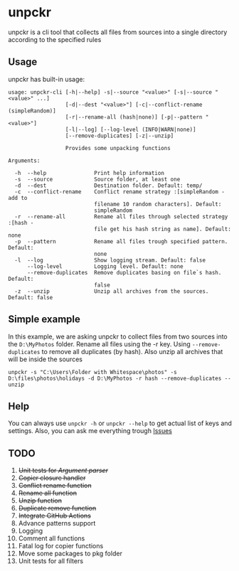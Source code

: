 # unpckr
unpckr is a cli tool that collects all files from sources into a single directory according to the specified rules


## Usage
unpckr has built-in usage:
```
usage: unpckr-cli [-h|--help] -s|--source "<value>" [-s|--source "<value>" ...]
                  [-d|--dest "<value>"] [-c|--conflict-rename (simpleRandom)]
                  [-r|--rename-all (hash|none)] [-p|--pattern "<value>"]
                  [-l|--log] [--log-level (INFO|WARN|none)]
                  [--remove-duplicates] [-z|--unzip]

                  Provides some unpacking functions

Arguments:

  -h  --help               Print help information
  -s  --source             Source folder, at least one
  -d  --dest               Destination folder. Default: temp/
  -c  --conflict-rename    Conflict rename strategy :[simpleRandom - add to
                           filename 10 random characters]. Default:
                           simpleRandom
  -r  --rename-all         Rename all files through selected strategy :[hash -
                           file get his hash string as name]. Default: none
  -p  --pattern            Rename all files trough specified pattern. Default:
                           none
  -l  --log                Show logging stream. Default: false
      --log-level          Logging level. Default: none
      --remove-duplicates  Remove duplicates basing on file`s hash. Default:
                           false
  -z  --unzip              Unzip all archives from the sources. Default: false
```


## Simple example
In this example, we are asking unpckr to collect files from two sources into the `D:\MyPhotos` folder. Rename all files using the -r key. Using `--remove-duplicates` to remove all duplicates (by hash). Also unzip all archives that will be inside the sources 
```
unpckr -s "C:\Users\Folder with Whitespace\photos" -s D:\files\photos\holidays -d D:\MyPhotos -r hash --remove-duplicates --unzip
```


## Help
You can always use `unpckr -h` or `unpckr --help` to get actual list of keys and settings. Also, you can ask me everything trough [Issues](https://github.com/nekovalue/unpckr/issues)


## TODO
1. ~~Unit tests for *Argument parser*~~
3. ~~Copier closure handler~~
4. ~~Conflict rename function~~
5. ~~Rename all function~~
6. ~~Unzip function~~
7. ~~Duplicate remove function~~
8. ~~Integrate GitHub Actions~~
9. Advance patterns support
10. Logging
11. Comment all functions
12. Fatal log for copier functions
13. Move some packages to pkg folder
14. Unit tests for all filters
    